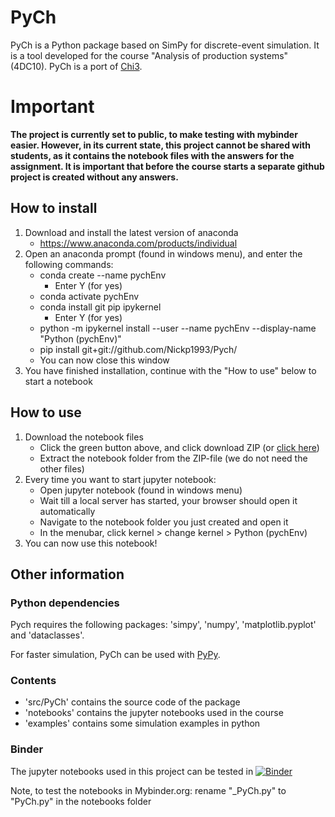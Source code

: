 # PyCh

PyCh is a Python package based on SimPy for discrete-event simulation.
It is a tool developed for the course "Analysis of production systems" (4DC10).
PyCh is a port of [Chi3](https://cstweb.wtb.tue.nl/chi/trunk-r9682/).

# Important
**The project is currently set to public, to make testing with mybinder easier. However, in its current state, this project cannot be shared with students, as it contains the notebook files with the answers for the assignment. It is important that before the course starts a separate github project is created without any answers.**

## How to install
1.	Download and install the latest version of anaconda
    -	https://www.anaconda.com/products/individual 
2.	Open an anaconda prompt (found in windows menu), and enter the following commands:
    - conda create --name pychEnv
        - Enter Y (for yes)
    -	conda activate pychEnv
    -	conda install git pip ipykernel
        - Enter Y (for yes)
    -	python -m ipykernel install --user --name pychEnv --display-name "Python (pychEnv)"
    -	pip install git+git://github.com/Nickp1993/Pych/
    -	You can now close this window
3.	You have finished installation, continue with the "How to use" below to start a notebook

## How to use
1. Download the notebook files
    -   Click the green button above, and click download ZIP (or [click here](https://github.com/Nickp1993/PyCh/archive/refs/heads/main.zip))
    -   Extract the notebook folder from the ZIP-file (we do not need the other files)
2. Every time you want to start jupyter notebook: 
    -   Open jupyter notebook (found in windows menu)
    -	Wait till a local server has started, your browser should open it automatically
    -   Navigate to the notebook folder you just created and open it
    -	In the menubar, click kernel > change kernel >  Python (pychEnv)
3. You can now use this notebook!

## Other information

### Python dependencies
Pych requires the following packages: 'simpy', 'numpy', 'matplotlib.pyplot' and 'dataclasses'.

For faster simulation, PyCh can be used with [PyPy](https://www.pypy.org/).

### Contents
- 'src/PyCh' contains the source code of the package
- 'notebooks' contains the jupyter notebooks used in the course
- 'examples' contains some simulation examples in python 

### Binder
The jupyter notebooks used in this project can be tested in [![Binder](https://mybinder.org/badge_logo.svg)](https://mybinder.org/v2/gh/Nickp1993/PyCh/HEAD)

Note, to test the notebooks in Mybinder.org: rename "_PyCh.py" to "PyCh.py" in the notebooks folder
